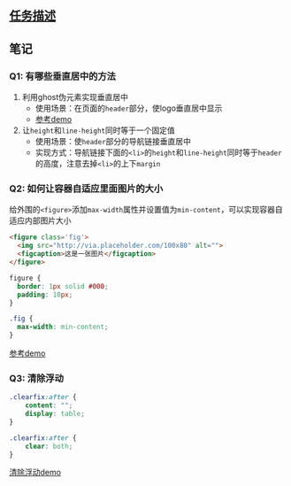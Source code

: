 ## [任务描述](http://ife.baidu.com/course/detail/id/92)

## 笔记
### Q1: 有哪些垂直居中的方法
1. 利用ghost伪元素实现垂直居中
	- 使用场景：在页面的`header`部分，使logo垂直居中显示
	- [参考demo](https://codepen.io/hope0821/pen/eEKoBM)
2. 让`height`和`line-height`同时等于一个固定值
	- 使用场景：使`header`部分的导航链接垂直居中
	- 实现方式：导航链接下面的`<li>`的`height`和`line-height`同时等于`header`的高度，注意去掉`<li>`的上下`margin`

### Q2: 如何让容器自适应里面图片的大小
给外围的`<figure>`添加`max-width`属性并设置值为`min-content`，可以实现容器自适应内部图片大小
```html
<figure class='fig'>
  <img src="http://via.placeholder.com/100x80" alt="">
  <figcaption>这是一张图片</figcaption>
</figure>
```
```css
figure {
  border: 1px solid #000;
  padding: 10px;
}

.fig {
  max-width: min-content;
}
```
[参考demo](https://codepen.io/hope0821/pen/YxvMeP?editors=1100#0)

### Q3: 清除浮动

```css
.clearfix:after {
	content: "";
	display: table;
}

.clearfix:after {
	clear: both;
}
```
[清除浮动demo](https://codepen.io/hope0821/pen/YxvMBw?editors=1100#0)
